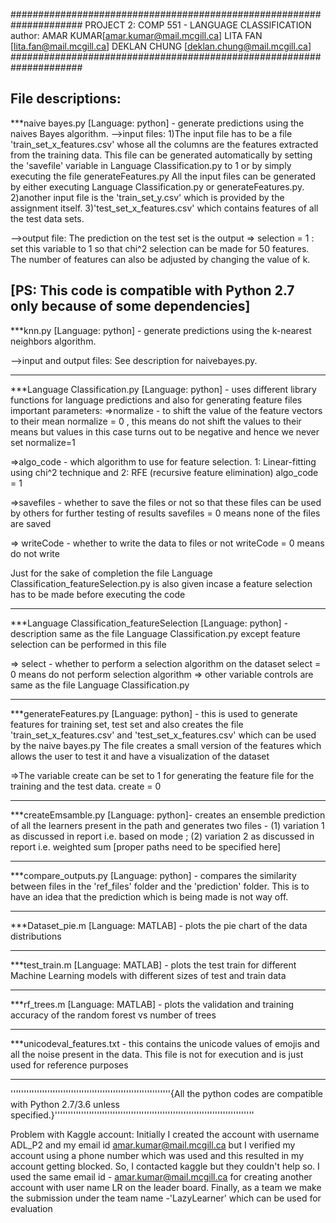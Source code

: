 #####################################################################
		PROJECT 2: COMP 551 - LANGUAGE CLASSIFICATION
		author: AMAR KUMAR[amar.kumar@mail.mcgill.ca]
			LITA FAN [lita.fan@mail.mcgill.ca]
			DEKLAN CHUNG [deklan.chung@mail.mcgill.ca]
#####################################################################

File descriptions:
---------------------------------------------

***naive bayes.py [Language: python] - generate predictions using the naives Bayes algorithm. 
-->input files: 
1)The input file has to be a file 'train_set_x_features.csv' whose all the columns are the features extracted from the training data. This file can be generated automatically by setting the 'savefile' variable in Language Classification.py to 1 or by simply executing the file generateFeatures.py
All the input files can be generated by either executing Language Classification.py or generateFeatures.py.
2)another input file is the 'train_set_y.csv' which is provided by the assignment itself.
3)'test_set_x_features.csv' which contains features of all the test data sets.

-->output file: The prediction on the test set is the output
=> selection = 1 : set this variable to 1 so that chi^2 selection can be made for 50 features. The number of features can also be adjusted by changing the value of k. 

[PS: This code is compatible with Python 2.7 only because of some dependencies]
---------------------------------------------

***knn.py [Language: python] - generate predictions using the k-nearest neighbors algorithm.

-->input and output files:
See description for naivebayes.py.

---------------------------------------------

***Language Classification.py [Language: python] - uses different library functions for language predictions and also for generating feature files
important parameters:
=>normalize - to shift the value of the feature vectors to their mean
normalize = 0 , this means do not shift the values to their means but values in this case turns out to be negative and hence we never set normalize=1

=>algo_code -  which algorithm to use for feature selection. 1: Linear-fitting using chi^2 technique and 2: RFE (recursive feature elimination)
algo_code = 1

=>savefiles - whether to save the files or not so that these files can be used by others for further testing of results
savefiles = 0 means none of the files are saved

=> writeCode - whether to write the data to files or not
writeCode = 0 means do not write

Just for the sake of completion the file Language Classification_featureSelection.py is also given incase a feature selection has to be made before executing the code

---------------------------------------------

***Language Classification_featureSelection [Language: python] - description same as the file Language Classification.py except feature selection can be performed in this file

=> select - whether to perform a selection algorithm on the dataset 
select = 0 means do not perform selection algorithm
=> other variable controls are same as the file Language Classification.py
 
---------------------------------------------

***generateFeatures.py [Language: python] - this is used to generate features for training set, test set and also creates the file 'train_set_x_features.csv' and 'test_set_x_features.csv' which can be used by the naive bayes.py
The file creates a small version of the features which allows the user to test it and have a visualization of the dataset

=>The variable create can be set to 1 for generating the feature file for the training and the test data.
create = 0

---------------------------------------------

***createEmsamble.py [Language: python]- creates an ensemble prediction of all the learners present in the path and generates two files  - (1) variation 1 as discussed in report i.e. based on mode ; (2) variation 2 as discussed in report i.e.
weighted sum
[proper paths need to be specified here]

---------------------------------------------

***compare_outputs.py  [Language: python] - compares the similarity between files in the 'ref_files' folder and the 'prediction' folder. This is to have an idea that the prediction which is being made is not way off.

---------------------------------------------

***Dataset_pie.m [Language: MATLAB] - plots the pie chart of the data distributions

---------------------------------------------

***test_train.m [Language: MATLAB] - plots the test train for different Machine Learning models with different sizes of test and train data

---------------------------------------------

***rf_trees.m [Language: MATLAB] - plots the validation and training accuracy of the random forest vs number of trees 

---------------------------------------------

***unicodeval_features.txt - this contains the unicode values of emojis and all the noise present in the data. This file is not for execution and is just used for reference purposes

---------------------------------------------
'''''''''''''''''''''''''''''''''''''''''''''''''''''''''''''{All the python codes are compatible with Python 2.7/3.6 unless specified.}''''''''''''''''''''''''''''''''''''''''''''''''''''''''''''''''''''''''''''

Problem with Kaggle account:
Initially I created the account with username ADL_P2 and my email id amar.kumar@mail.mcgill.ca but I verified my account using a phone number which was used and this resulted in my account getting blocked. So, I contacted kaggle 
but they couldn't help so. I used the same email id - amar.kumar@mail.mcgill.ca for creating another account with user name LR on the leader board. Finally, as a team we make the submission under the team name -'LazyLearner'
which can be used for evaluation 
